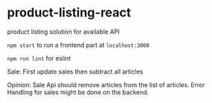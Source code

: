 # product-listing-react
product listing solution for available API

`npm start` to run a frontend part at `localhost:3000`

`npm run lint` for eslint 


Sale: 
First update sales then subtract all articles 

Opinion: Sale Api should remove articles from the list of articles. 
Error Handling for sales might be done on the backend. 
